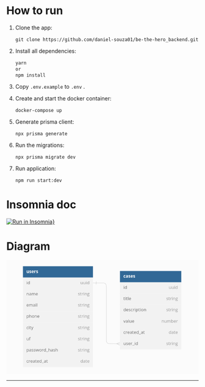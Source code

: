 # How to run

<ol>
<li>
Clone the app:

```
git clone https://github.com/daniel-souza01/be-the-hero_backend.git
```

</li>

<li>
Install all dependencies:

```
yarn
or
npm install
```

</li>

<li>

Copy `.env.example` to `.env` .

</li>

<li>
Create and start the docker container:

```
docker-compose up
```

</li>

<li>
Generate prisma client:

```
npx prisma generate
```

</li>

<li>
Run the migrations:

```
npx prisma migrate dev
```

</li>

<li>
Run application:

```
npm run start:dev

```

</li>
</ol>

# Insomnia doc

[![Run in Insomnia}](https://insomnia.rest/images/run.svg)](https://insomnia.rest/run/?label=be%20the%20hero%20backend&uri=https%3A%2F%2Fraw.githubusercontent.com%2Fdaniel-souza01%2Fbe-the-hero_backend%2Fmain%2Fdocs%2FInsomnia.json)

# Diagram

<img src="public/diagram.png" alt="app diagram"/>

---
